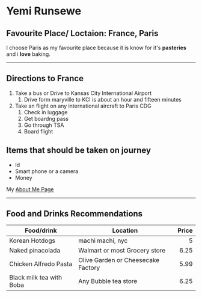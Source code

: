 # Yemi Runsewe
## Favourite Place/ Loctaion: France, Paris

I choose Paris as my favourite place because it is know for it's **pasteries** and i **love** baking.

---

## Directions to France
1. Take a bus or Drive to Kansas City International Airport
    1. Drive form maryville to KCI is about an hour and fifteen minutes
1. Take an flight on any international aircraft to Paris CDG
    1. Check in luggage
    1. Get boardng pass
    1. Go through TSA
    1. Board flight

## Items that should be taken on journey
* Id
* Smart phone or a camera
* Money

My [About Me Page](AboutMe.md)

---

## Food and Drinks Recommendations

| Food/drink | Location | Price |
| ---| ---| ---: |
| Korean Hotdogs | machi machi, nyc  | 5 |
| Naked pinacolada | Walmart or most Grocery store | 6.25 |
| Chicken Alfredo Pasta | Olive Garden or Cheesecake Factory | 5.99 |
| Black milk tea with Boba | Any Bubble tea store | 6.25 |
